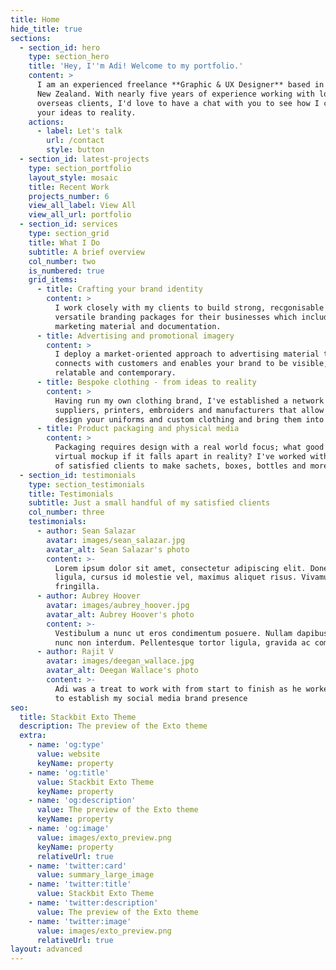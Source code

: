 ```yaml
---
title: Home
hide_title: true
sections:
  - section_id: hero
    type: section_hero
    title: 'Hey, I''m Adi! Welcome to my portfolio.'
    content: >
      I am an experienced freelance **Graphic & UX Designer** based in Auckland,
      New Zealand. With nearly five years of experience working with local and
      overseas clients, I'd love to have a chat with you to see how I can bring
      your ideas to reality.
    actions:
      - label: Let's talk
        url: /contact
        style: button
  - section_id: latest-projects
    type: section_portfolio
    layout_style: mosaic
    title: Recent Work
    projects_number: 6
    view_all_label: View All
    view_all_url: portfolio
  - section_id: services
    type: section_grid
    title: What I Do
    subtitle: A brief overview
    col_number: two
    is_numbered: true
    grid_items:
      - title: Crafting your brand identity
        content: >
          I work closely with my clients to build strong, recgonisable and
          versatile branding packages for their businesses which include logos,
          marketing material and documentation. 
      - title: Advertising and promotional imagery
        content: >
          I deploy a market-oriented approach to advertising material that
          connects with customers and enables your brand to be visible,
          relatable and contemporary.
      - title: Bespoke clothing - from ideas to reality
        content: >
          Having run my own clothing brand, I've established a network of
          suppliers, printers, embroiders and manufacturers that allow me to
          design your uniforms and custom clothing and bring them into reality. 
      - title: Product packaging and physical media
        content: >
          Packaging requires design with a real world focus; what good is a
          virtual mockup if it falls apart in reality? I've worked with dozens
          of satisfied clients to make sachets, boxes, bottles and more. 
  - section_id: testimonials
    type: section_testimonials
    title: Testimonials
    subtitle: Just a small handful of my satisfied clients
    col_number: three
    testimonials:
      - author: Sean Salazar
        avatar: images/sean_salazar.jpg
        avatar_alt: Sean Salazar's photo
        content: >-
          Lorem ipsum dolor sit amet, consectetur adipiscing elit. Donec nisl
          ligula, cursus id molestie vel, maximus aliquet risus. Vivamus in nibh
          fringilla.
      - author: Aubrey Hoover
        avatar: images/aubrey_hoover.jpg
        avatar_alt: Aubrey Hoover's photo
        content: >-
          Vestibulum a nunc ut eros condimentum posuere. Nullam dapibus quis
          nunc non interdum. Pellentesque tortor ligula, gravida ac commodo eu.
      - author: Rajit V
        avatar: images/deegan_wallace.jpg
        avatar_alt: Deegan Wallace's photo
        content: >-
          Adi was a treat to work with from start to finish as he worked with me
          to establish my social media brand presence
seo:
  title: Stackbit Exto Theme
  description: The preview of the Exto theme
  extra:
    - name: 'og:type'
      value: website
      keyName: property
    - name: 'og:title'
      value: Stackbit Exto Theme
      keyName: property
    - name: 'og:description'
      value: The preview of the Exto theme
      keyName: property
    - name: 'og:image'
      value: images/exto_preview.png
      keyName: property
      relativeUrl: true
    - name: 'twitter:card'
      value: summary_large_image
    - name: 'twitter:title'
      value: Stackbit Exto Theme
    - name: 'twitter:description'
      value: The preview of the Exto theme
    - name: 'twitter:image'
      value: images/exto_preview.png
      relativeUrl: true
layout: advanced
---
```

